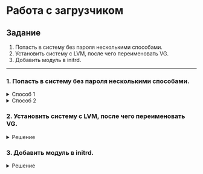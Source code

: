 # Работа с загрузчиком


## Задание
1. Попасть в систему без пароля несколькими способами.
2. Установить систему с LVM, после чего переименовать VG.
3. Добавить модуль в initrd.

---
 ### 1. Попасть в систему без пароля несколькими способами.
   
<details><summary>Способ 1</summary>   

1. Вмешиваемся в процесс загрузки - нажимем  клавишу "e"
![s](img/init_1_1.png)
2. Правим конфиг загрузки - добавляем init=/bin/bash после ro
![s](img/init_1_2.png)
3. Попадаем в систему с монтированными дисками 
![s](img/init_1_3.png)

4. Монтируем корень системы 
```sh
mount -o remount,rw /  
```
5. Меняем расположение корня монтирования системы
```sh
chroot /    
```
6. Заменим пароль root
```sh
passwd root   
```
7. Создадим маркерный файл для перечитки конфигурации
```sh
touch .autorelabel    
```

8.  Перезагрузка
```sh
reboot
```
</details>
<details><summary>Способ 2</summary>   

1. Добавляем прерыватель в загрузку

```sh
rd.break
```

![rd.break](img/init_1_4.png)

2. Продолжаем загрузку

![Продолжаем загрузку](img/init_1_5.png)

3. Монтируем нашу систему в sysroot
```sh
mount -o remount,rw /sysroot 
```
4. Делаем sysroot корнем нашей системы
```sh
chroot /sysroot
```
5. Меняем пароль root
```sh
passwd root 
```
6. Ставим флаг перерасчета системы
```sh
touch /.autorelabel  
```

7. Перезагружаемся
 </details>

 ### 2. Установить систему с LVM, после чего переименовать VG.
 <details> <summary>Решение</summary>
 1. Проверяем, что наша система на lvm
 ```sh
vgs 
 ```

```sh
  VG         #PV #LV #SN Attr   VSize   VFree
  VolGroup00   1   2   0 wz--n- <38.97g    0 
```

 2. Переименовываем
 ```sh
vgrename VolGroup00 OtusVg
 ```
3. Меняем в файлах кофигураций grub  и fstab на новое имя

```sh
sed -i 's/VolGroup00/OtusVg/g' /etc/default/grub && sed -i 's/VolGroup00/OtusVg/g' /boot/grub2/grub.cfg && sed -i 's/VolGroup00/OtusVg/g' /etc/fstab

```

4. Перегенерируем загрузчик
```sh
mkinitrd -f -v /boot/initramfs-$(uname -r).img $(uname -r)
```
5. Перегружаемся
6. Проверяем
```sh
  VG     #PV #LV #SN Attr   VSize   VFree
  OtusVg   1   2   0 wz--n- <38.97g    0 
```  
 </details>

 ### 3. Добавить модуль в initrd.
<details> <summary>Решение</summary>

1. Создаем директорию модуля
```sh
mkdir -p /usr/lib/dracut/modules.d/05test
```
2. Создаем файл с функциями модуля /05test/module-setup.sh
```sh
#!/bin/bash

check() {
    return 0
}

depends() {
    return 0
}

install() {
    inst_hook cleanup 00 "\${moddir}/test.sh"
}
```

выставляем права на исполнение
```sh
chmod +x /usr/lib/dracut/modules.d/05test/module-setup.sh
```

3. Создаем файл с логикой модуля 05test/test.sh

```sh
#!/bin/bash

exec 0<>/dev/console 1<>/dev/console 2<>/dev/console
cat <<'msgend'
Hello! You are in dracut module!
 ___________________
< I am dracut module >
 -------------------
   \
    \
        .--.
       |o_o |
       |:_/ |
      //   \ \
     (|     | )
    /\'\_   _/\`\
    \\___)=(___/
msgend
sleep 10
echo " continuing...."
```

Даем права на исполнение
```sh
chmod +x /usr/lib/dracut/modules.d/05test/test.sh
```

4. Перегенерируем загрузчик
```sh
mkinitrd -f -v /boot/initramfs-$(uname -r).img $(uname -r)
```

5. Проверим что модуль собрался
```sh
lsinitrd -m /boot/initramfs-$(uname -r).img | grep test
```

 ![Результат](./img/init_3_1.png)
  </details>